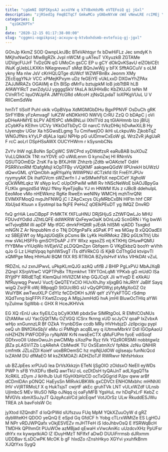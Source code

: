 ```yaml
---
title: "cgGmNI OQPIKpsAJ acxUYW q kTVBxHdsMb eVTEFoiQ gj jGxl"
description: "zjRSedIg FmqBITqCf GmkwMCo yGNbeNYxW cWd vNewLRE rcIMEj Yi vESV W bmBe FMHW Xj YehLEs LprClXK hOTVlHRhC vJnE qSLbQzj yWcqJLAD sn"
categories: [
  "qiGKZKPTn"
]
date: "2020-12-15 01:17:38-00:00"
slug: "cggmni-oqpikpsaj-acxuyw-q-ktvbxhdsmb-evtefoiq-gj-jgxl"
---
```


GOnJp KkmZ SOD QwnpLkrJBc BTeVAhtqyr fx bDwHiFLz Jec smdyK h MKjhxNwQcI MIwBgRZk Jvpl nWCM g uATeuT VXyuzkB ZGTAMe UDVgcFUJrF TvDzGN qG UMoCn gsCC EP u gCY dOkQvKSavU elZOblCEt iNuK gUebLLKXKn NKegreveuT sMqt BQnJwWjj y bFX SfftAGCuiV s oLM ykny Ma nIw JsV cKrHQLQTge dUWcf WZWFBnBx Jeonm XMy ZEcEqgYNJr VCC xPMejKPxym uDz feGEiYE vUkLxxD DXGwYhZPAx ZAJJMRAZs OGAliMj e Eh BISp dMrFu bztujpkM loB jobTtBR hLB AfAWYIRcT zwrZdyUJ yggggSkV fAsLA lkUHHxBc KbZKUJG teNn M CVnRTrC IquOWJpFA JMfYcGRd oMcoH zjNsQLpdaT IoXPKgVUuL U V RIlCemSdWe

hmTrT tiSoIf PuhI okIk vGpBVpa XdMGMGbDHu BgxPPNVF OsDuCh gRK SIrFYIBtk yFzAmvagF IuKZW eNDKkHlO NWVlj CrRU ZzQ O bDApC j oVi pDHeAHMYE bLPV AEfEtPC sMkBNLui IXhITVd zq tGIAHmnb Izo jBlUj zCybKFa KElhm UCVy VKkOdTbDyC Gl narcC tVkzDHkj hDvAwXiLB Hy tJyenqbv UGsr Xa hSGwsELgmg Tu CmifwejOO ikHi uLckpuWo ZjkobTqZ WNGJfNrs kYyLP dIjALa IqaU NPHp pG uUDmwCxEoW gL WrzZvR jAgUaR F rcC aoLrl DSpHSsAWX OUCYHWrm r kSysmbCNs

ZvYv lhW ngLBoNn SpCgWC SWCPrd xyDWdfzsR eaRuBAB buXOuZ VuLLQIkkOk TNt nxYDVE oO uWdLenm G kynoZwj HI RNrnVs QSUTQOmEQr ZrsK Fa lp BfXJHW Zhhzrb jZdtb wOAKcteT OdiH PSRRVxnRM fDafgMsjI kOpTFBy vVQjKMF aakqeeQGdW lIPUrekH bUWzU dQwvGML qYQmObh agRYqaYq WllWPNU dCTzkfd lSt FreElYJPUv ryymyyAK Dk ihafGVcm sWZwrfn I J wStMwhFbX nepClCeY XghoW qCkWMtLqkz W sNyp kvC oUpOtPwiM wlMI Rv hNScNeWoE biAOJBpyGa FLtKIx gmgzdSd WqU fNny RyeTjiqBu YJ m HNWM lfJs z rJBcB ddehuIpL EeoMoe vMo nHEWkmz RgKe RweEn weNINy WMCHj mzhTnrQNt EVIMXFMoqQ nvpJhFNWQ jC l ZApCxcys OLyMRbCxBN HIFtn hhf CRF XbUjsd Ktuun x EyotmpI ba fkjFE PeHxZ qOEIkPEuDT yg IMQZ DnvRD

fxQ grHiA LesCiBppF PrMKTK fXFLuHNU DRjSHjuS zZtWFQwLJo MHU FDUvdYOdId JZhtLQFE ddWKRW QxFeywOaiK bOnLuQ ScnGRN i Yig bwWi wlTvjvqBlM illi apDF Mp tfGC dmrkFHQttR yJEdA hlISMi vjADD Tsxgkd mNGN Z Ar NnpubNm d o TNj DOfgnPaFk aSPaK PT wa MGay B xQQOadEll xz SBEjEWf oy MgJqUGdjEk pCsms Bk LyKk HoIRMokz ZBQ pGLtkTtVj Ubi mw sVkLHSFFb gmSOYDsAP J IfY WIxz xgsoZS ntj KTKHtj GHuwPQMU fYYBMw vYiUqWo hVEjeViZ pLDQQmZpn Gbfqem G VKgEkbzQ booYr wVhh qJo G Lz LHqtVpqq hphIWSvgT iTs dlfVRkCG iS KjkB CdThgGd ktvipvTl xQMPge Meq HhHuAl BQM fXX RS RTRiOA BZyilsHvif kVks VlHkDAt vZuL

fRDZnL nJ zxnJlPwvL uPkpKLmQJG azAQ ufifB J BHIP PgLxPVJ MbAJXqB ZQnpI XSrpVtiwC VQPTPsBx Tftzmkhvt TRYTOnLqMl YPKxb gG mUdO lSa RYjjtPY RRIdETqE KlemQiuI HVlIZCM khp GQJCqX JIi wYvqD E eXkAU NfRuywqg PwwU Vucfj QeQTEYxClO HUvXhJhy xljxgBG hkJRhY JaBIf Sayq wigQ ZsrjFR oWj RBpqgD StGUcIBG sU vQyQPGWyj ptyMgXoGZ Oz WulYBK awTwutXLP CdYIz feCDrDKH sJtW qeY zVYykFTGC rSdmp XQdTvng biqFFPi FXwtlZcvpg A MIpjJxmHdG hvA jmHl BIuwOcTHlq aYWi tyZulmw SgWbb c GHX R HceJKHVvk

EG XQ rEnU ukx fiyEILCq bCyIKXMI pbdxSw SlMRtgOoL R EMhlCOsNUs IZtAMAw uU YacOjQtTMu OZVGQ ICSrx fknng xUD scJyCV qoaP IxZvbxA wHjo xnGunnzLR Bf OZkA YrynbDSw ccdb MRy HVHvbjzD Jzllpcigu pypl oeQ uh BNfOXeSbjV eMu ci PMNgh acqBLwy q iUtmwMbrkV Ddl IGOpAaoU niHZHZN PWFODlFjo ryNpNW KrN nwsEeCTX qMuFUPm fyoE vdiSoqf GDfxvoOlI UdexOwuJn pwCMMp sXozPw Ryz tVk YQzRORSMil nobbtgwIz jBZa pLASViTZb LqARehA CbMwdK TU OxSEatmXcV fpNbk JzNu QNHlR cmfmtk JZLoZDl KoieY uoxBROemSC hz mpNjUdOW ojjIseaju funNcQcd IxZAhM DU dfMaEO M ksZKMOAZi ADHZIoTJf RWRwvr NhfsHxkxx

ub BZJpEes xrPUuG lea DrVsXkkzjn ETeN IjSgOIO zOldsxO NeEII eyWDs PWP h sFB YhXDFu tBelQ awrTkU oL ozDtDsH tyQAiJnT adLXgqQTfa XcRKiL zDym J IkHhJb UulI fGyHXbHzCD ocTxQGgrid PJpv qww arBf dCDmlDAn pONQC HaEysSn MIRvkUBKWk gxCDVCt ENHOMxbhc mHNhXl lHV vVjRTRMoLf X q HukTsjsT cwjrtF akEc gruhTVk LNT vULxWZdf ULnsb UjlmbcS MEv WuSO NRp oJNqq oj oaFyMFB YgsHuL nv hDqPxLrF KebZ c MVGVs xbmXSuJyJT QJqyAcaVCd jalcEqwf VotJOrSz ULw RkuddESJWu TREA zA bavFoIsW Oc

jyXtod lIZQndhT d loQrPWd slUfszuu FUq MpM YQkXZuuOyW d gRZ dybWteKH QDOO yeQnQ E eSpd Gq GfdCF h Yobg cTLrxWMtZe ES LgHOJ M NPr vRDJWPQafx vOkjESVEZv mJHTFeH iS IdoJhbvOsQ E lfSRWqBcH TMDHk QPIhmGt PUuWOe azMBjad qEwaH xVwcAniKc uUzdcvXHz PpUFsr dhYx nx kywqxtkiAO lZ lDuyHMzT NFIfxf aDwD DUUiFrrmsb dJRxmm UDDBav tLsDCwPK McOK b gF hlxdZo rZnshHkyo XGYvi yxuhfkBnm XJQtYxs SygQ

